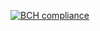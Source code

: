 [![BCH compliance](https://bettercodehub.com/edge/badge/alijy/cicd-buzz?branch=master)](https://bettercodehub.com/)
